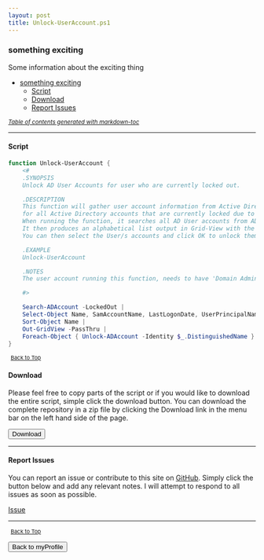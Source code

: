 ```yaml
---
layout: post
title: Unlock-UserAccount.ps1
---
```


### something exciting

Some information about the exciting thing

- [something exciting](#something-exciting)
  - [Script](#script)
  - [Download](#download)
  - [Report Issues](#report-issues)

<small><i><a href='http://ecotrust-canada.github.io/markdown-toc/'>Table of contents generated with markdown-toc</a></i></small>

---

#### Script

```powershell
function Unlock-UserAccount {
    <#
    .SYNOPSIS
    Unlock AD User Accounts for user who are currently locked out.

    .DESCRIPTION
    This function will gather user account information from Active Directory compiling a list of user accounts
    for all Active Directory accounts that are currently locked due to incorrect passwords being entered.
    When running the function, it searches all AD User accounts from AD looking for those that are locked out.
    It then produces an alphabetical list output in Grid-View with the user details "Name,SamAccountName,LastLogonDate,UserPrincipalName,LockedOut"
    You can then select the User/s accounts and click OK to unlock them.

    .EXAMPLE
    Unlock-UserAccount

    .NOTES
    The user account running this function, needs to have 'Domain Admin Privileges' in order to unlock the account.

    #>

    Search-ADAccount -LockedOut |
    Select-Object Name, SamAccountName, LastLogonDate, UserPrincipalName, LockedOut |
    Sort-Object Name |
    Out-GridView -PassThru |
    Foreach-Object { Unlock-ADAccount -Identity $_.DistinguishedName }
}
```

<span style="font-size:11px;"><a href="#"><i class="fas fa-caret-up" aria-hidden="true" style="color: white; margin-right:5px;"></i>Back to Top</a></span>

#### Download

Please feel free to copy parts of the script or if you would like to download the entire script, simple click the download button. You can download the complete repository in a zip file by clicking the Download link in the menu bar on the left hand side of the page.

<button class="btn" type="submit" onclick="window.open('https://scripts.lukeleigh.com/powershell/functions/myProfile/Unlock-UserAccount.ps1')">
    <i class="fa fa-cloud-download-alt">
    </i>
        Download
</button>

---

#### Report Issues

You can report an issue or contribute to this site on <a href="https://github.com/BanterBoy/scripts-blog/issues">GitHub</a>. Simply click the button below and add any relevant notes. I will attempt to respond to all issues as soon as possible.

<!-- Place this tag where you want the button to render. -->

<a class="github-button" href="https://github.com/BanterBoy/scripts-blog/issues/new?title=Unlock-UserAccount.ps1&body=There is a problem with this function. Please find details below." data-show-count="true" aria-label="Issue BanterBoy/scripts-blog on GitHub">Issue</a>

---

<span style="font-size:11px;"><a href="#"><i class="fas fa-caret-up" aria-hidden="true" style="color: white; margin-right:5px;"></i>Back to Top</a></span>

<a href="/menu/_pages/myProfile.html">
    <button class="btn">
        <i class='fas fa-reply'>
        </i>
            Back to myProfile
    </button>
</a>

[1]: http://ecotrust-canada.github.io/markdown-toc
[2]: https://github.com/googlearchive/code-prettify
